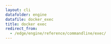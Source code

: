 ```yaml
---
layout: cli
datafolder: engine
datafile: docker_exec
title: docker exec
redirect_from:
  - /edge/engine/reference/commandline/exec/
---
```

